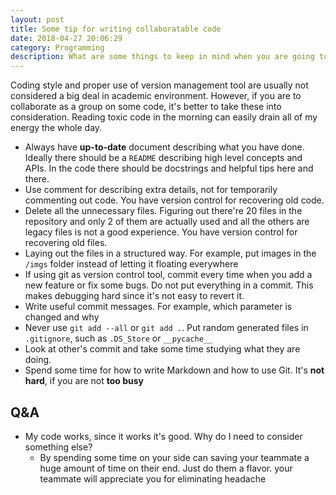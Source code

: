 ```yaml
---
layout: post
title: Some tip for writing collaboratable code
date: 2018-04-27 20:06:29
category: Programming
description: What are some things to keep in mind when you are going to collaborate with others?
---
```


Coding style and proper use of version management tool are usually not considered a big deal in academic environment. However, if you are to collaborate as a group on some code, it's better to take these into consideration. Reading toxic code in the morning can easily drain all of my energy the whole day.

- Always have **up-to-date** document describing what you have done. Ideally there should be a `README` describing high level concepts and APIs. In the code there should be docstrings and helpful tips here and there.
- Use comment for describing extra details, not for temporarily commenting out code. You have version control for recovering old code.
- Delete all the unnecessary files. Figuring out there're 20 files in the repository and only 2 of them are actually used and all the others are legacy files is not a good experience. You have version control for recovering old files.
- Laying out the files in a structured way. For example, put images in the `/imgs` folder instead of letting it floating everywhere
- If using git as version control tool, commit every time when you add a new feature or fix some bugs. Do not put everything in a commit. This makes debugging hard since it's not easy to revert it.
- Write useful commit messages. For example, which parameter is changed and why
- Never use `git add --all` or `git add .`. Put random generated files in `.gitignore`, such as `.DS_Store` or `__pycache__`
- Look at other's commit and take some time studying what they are doing.
- Spend some time for how to write Markdown and how to use Git. It's **not hard**, if you are not **too busy**

## Q&A

- My code works, since it works it's good. Why do I need to consider something else? 
    - By spending some time on your side can saving your teammate a huge amount of time on their end. Just do them a flavor. your teammate will appreciate you for eliminating headache
